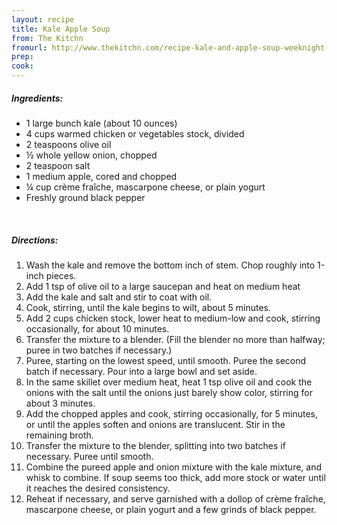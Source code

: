 ```yaml
---
layout: recipe
title: Kale Apple Soup
from: The Kitchn
fromurl: http://www.thekitchn.com/recipe-kale-and-apple-soup-weeknight-dinner-recipes-from-the-kitchn-71332
prep: 
cook: 
---
```


##### Ingredients:

* 1 large bunch kale (about 10 ounces)
* 4 cups warmed chicken or vegetables stock, divided
* 2 teaspoons olive oil
* ½ whole yellow onion, chopped
* 2 teaspoon salt
* 1 medium apple, cored and chopped
* ¼ cup crème fraîche, mascarpone cheese, or plain yogurt
* Freshly ground black pepper 

<br>

##### Directions:

1. Wash the kale and remove the bottom inch of stem. Chop roughly into 1-inch pieces.
2. Add 1 tsp of olive oil to a large saucepan and heat on medium heat
3. Add the kale and salt and stir to coat with oil.
4. Cook, stirring, until the kale begins to wilt, about 5 minutes. 
5. Add 2 cups chicken stock, lower heat to medium-low and cook, stirring occasionally, for about 10 minutes.
6. Transfer the mixture to a blender. (Fill the blender no more than halfway; puree in two batches if necessary.) 
7. Puree, starting on the lowest speed, until smooth. Puree the second batch if necessary. Pour into a large bowl and set aside.
8. In the same skillet over medium heat, heat 1 tsp olive oil and cook the onions with the salt until the onions just barely show color, stirring for about 3 minutes. 
9. Add the chopped apples and cook, stirring occasionally, for 5 minutes, or until the apples soften and onions are translucent. Stir in the remaining broth.
10. Transfer the mixture to the blender, splitting into two batches if necessary. Puree until smooth.
11. Combine the pureed apple and onion mixture with the kale mixture, and whisk to combine. If soup seems too thick, add more stock or water until it reaches the desired consistency.
12. Reheat if necessary, and serve garnished with a dollop of crème fraîche, mascarpone cheese, or plain yogurt and a few grinds of black pepper. 
